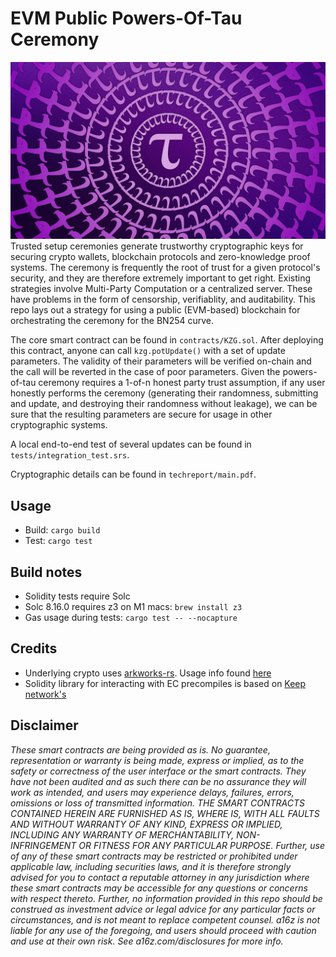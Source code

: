 # EVM Public Powers-Of-Tau Ceremony
![logo](pot.jpeg)
Trusted setup ceremonies generate trustworthy cryptographic keys for securing crypto wallets, blockchain protocols and zero-knowledge proof systems. The ceremony is frequently the root of trust for a given protocol's security, and they are therefore extremely important to get right. Existing strategies involve Multi-Party Computation or a centralized server. These have problems in the form of censorship, verifiablity, and auditability. This repo lays out a strategy for using a public (EVM-based) blockchain for orchestrating the ceremony for the BN254 curve.

The core smart contract can be found in `contracts/KZG.sol`. After deploying this contract, anyone can call `kzg.potUpdate()` with a set of update parameters. The validity of their parameters will be verified on-chain and the call will be reverted in the case of poor parameters. Given the powers-of-tau ceremony requires a 1-of-n honest party trust assumption, if any user honestly performs the ceremony (generating their randomness, submitting and update, and destroying their randomness without leakage), we can be sure that the resulting parameters are secure for usage in other cryptographic systems.

A local end-to-end test of several updates can be found in `tests/integration_test.srs`.

Cryptographic details can be found in `techreport/main.pdf`.

## Usage
- Build: `cargo build`
- Test: `cargo test`

## Build notes 
- Solidity tests require Solc
- Solc 8.16.0 requires z3 on M1 macs: `brew install z3`
- Gas usage during tests: `cargo test -- --nocapture`

## Credits
- Underlying crypto uses [arkworks-rs](https://github.com/arkworks-rs). Usage info found [here](https://github.com/Pratyush/algebra-intro)
- Solidity library for interacting with EC precompiles is based on [Keep network's](https://github.com/keep-network/keep-core/)

## Disclaimer
*These smart contracts are being provided as is. No guarantee, representation or warranty is being made, express or implied, as to the safety or correctness of the user interface or the smart contracts. They have not been audited and as such there can be no assurance they will work as intended, and users may experience delays, failures, errors, omissions or loss of transmitted information. THE SMART CONTRACTS CONTAINED HEREIN ARE FURNISHED AS IS, WHERE IS, WITH ALL FAULTS AND WITHOUT WARRANTY OF ANY KIND, EXPRESS OR IMPLIED, INCLUDING ANY WARRANTY OF MERCHANTABILITY, NON- INFRINGEMENT OR FITNESS FOR ANY PARTICULAR PURPOSE. Further, use of any of these smart contracts may be restricted or prohibited under applicable law, including securities laws, and it is therefore strongly advised for you to contact a reputable attorney in any jurisdiction where these smart contracts may be accessible for any questions or concerns with respect thereto. Further, no information provided in this repo should be construed as investment advice or legal advice for any particular facts or circumstances, and is not meant to replace competent counsel. a16z is not liable for any use of the foregoing, and users should proceed with caution and use at their own risk. See a16z.com/disclosures for more info.*
